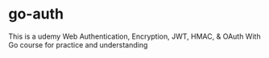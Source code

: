 # go-auth
This is a udemy Web Authentication, Encryption, JWT, HMAC, &amp; OAuth With Go course for practice and understanding
